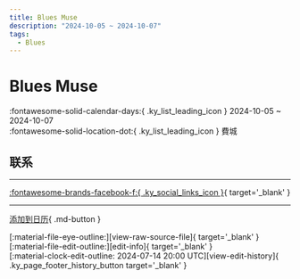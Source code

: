 ```yaml
---
title: Blues Muse
description: "2024-10-05 ~ 2024-10-07"
tags:
  - Blues
---
```


# Blues Muse 

:fontawesome-solid-calendar-days:{ .ky_list_leading_icon } 2024-10-05 ~ 2024-10-07  
:fontawesome-solid-location-dot:{ .ky_list_leading_icon } 費城  

## 联系


---

 [:fontawesome-brands-facebook-f:{ .ky_social_links_icon }](https://www.facebook.com/events/216668367963318){ target='_blank' }

---

[添加到日历](https://swing.news/ics/zh-Hans/2024/us/blues-muse-2024.ics){ .md-button }

<div class="ky_page_footer" markdown>
<div class="ky_page_footer_trailing" markdown="span">
[:material-file-eye-outline:][view-raw-source-file]{ target='_blank' }
[:material-file-edit-outline:][edit-info]{ target='_blank' }
</div>
<div class="ky_page_footer_leading" markdown="span">
[:material-clock-edit-outline: 2024-07-14 20:00 UTC][view-edit-history]{ .ky_page_footer_history_button target='_blank' }
</div>
</div>

[view-raw-source-file]: https://github.com/swingdance/events/blob/main/2024/us/blues-muse-2024.json "查看原始源文件"
[edit-info]: https://github.com/swingdance/events/issues/new?assignees=&labels=update+event&projects=&template=03-update_entity.yml&title=%5B2024%2Fus%5D%20Blues%20Muse&region=us&year=2024&id=blues-muse-2024&name=Blues%20Muse&org_id= "编辑信息"

[view-edit-history]: https://github.com/swingdance/events/commits/main/2024/us/blues-muse-2024.json "查看编辑历史"
